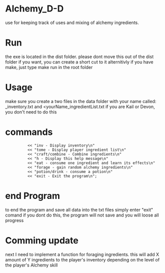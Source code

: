 # Alchemy_D-D
use for keeping track of uses and mixing of alchemy ingredients.
# Run
the exe is located in the dist folder. please dont move this out of the dist folder
if you want, you can create a short cut to it
alternitivly if you have make, just type make run in the root folder
# Usage
make sure you create a two files in the data folder with your name called:
<yourName>_inventory.txt and <yourName_ingredientList.txt
if you are Kail or Devon, you don't need to do this
# commands
              << "inv - Display inventory\n"
              << "tome - Display player ingredient list\n"
              << "craft/combine - Combine ingredients\n"
              << "h - Display this help message\n"
              << "eat - consume one ingredient and learn its effects\n"
              << "forage - gain random alchemy ingredients\n"
              << "potion/drink - consume a potion\n"
              << "exit - Exit the program\n";
# end Program
to end the program and save all data into the txt files simply enter "exit" comand
if you dont do this, the program will not save and you will loose all progress
# Comming update
next I need to implement a function for foraging ingredients. this will add X amount of Y ingredients
to the player's inventory depending on the level of the player's Alchemy skill
